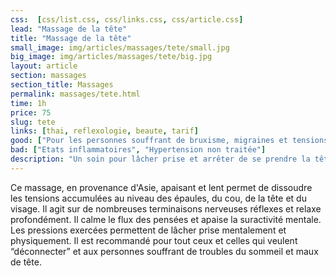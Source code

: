 ```yaml
---
css:  [css/list.css, css/links.css, css/article.css]
lead: "Massage de la tête"
title: "Massage de la tête"
small_image: img/articles/massages/tete/small.jpg
big_image: img/articles/massages/tete/big.jpg
layout: article
section: massages
section_title: Massages
permalink: massages/tete.html
time: 1h
price: 75
slug: tete
links: [thai, reflexologie, beaute, tarif]
good: ["Pour les personnes souffrant de bruxisme, migraines et tensions", "Lâcher prise"]
bad: ["Etats inflammatoires", "Hypertension non traitée"]
description: "Un soin pour lâcher prise et arrêter de se prendre la tête!"
---
```

Ce massage, en provenance d'Asie, apaisant et lent permet de dissoudre 
les tensions accumulées au niveau des épaules, du cou, de la tête et du visage. 
Il agit sur de nombreuses terminaisons nerveuses 
réflexes et relaxe profondément.
Il calme le flux des pensées et apaise la suractivité
mentale.
Les pressions exercées permettent de lâcher 
prise mentalement et physiquement.
Il est recommandé pour tout ceux et celles qui
veulent “déconnecter” et aux personnes souffrant
de troubles du sommeil et maux de tête.



